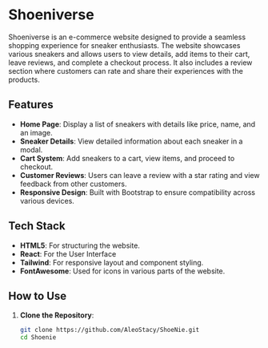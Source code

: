 # Shoeniverse

Shoeniverse is an e-commerce website designed to provide a seamless shopping experience for sneaker enthusiasts. The website showcases various sneakers and allows users to view details, add items to their cart, leave reviews, and complete a checkout process. It also includes a review section where customers can rate and share their experiences with the products.

## Features

- **Home Page**: Display a list of sneakers with details like price, name, and an image.
- **Sneaker Details**: View detailed information about each sneaker in a modal.
- **Cart System**: Add sneakers to a cart, view items, and proceed to checkout.
- **Customer Reviews**: Users can leave a review with a star rating and view feedback from other customers.
- **Responsive Design**: Built with Bootstrap to ensure compatibility across various devices.
  
## Tech Stack

- **HTML5**: For structuring the website.
- **React**: For the User Interface
- **Tailwind**: For responsive layout and component styling.
- **FontAwesome**: Used for icons in various parts of the website.

## How to Use

1. **Clone the Repository**: 
   ```bash
   git clone https://github.com/AleoStacy/ShoeNie.git
   cd Shoenie
